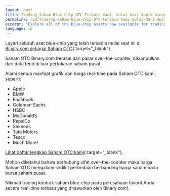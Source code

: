 ```yaml
---
layout: post
title: Trading Saham Blue-Chip OTC Terbaru Kami, mulai dari Apple hingga PepsiCo!
permalink: /id/trading-saham-blue-chip-OTC-terbaru-Kami-mulai-dari-Apple-hingga-PepsiCo/
excerpt: "Explore all of the blue-chip assets now available for trading on Binary.com as OTC Stocks...."
language: id
---
```


Layari seluruh aset blue-chip yang telah tersedia mulai saat ini di [Binary.com sebagai Saham OTC](https://www.binary.com/id/resources/asset_indexws.html?utm_source=blog&utm_medium=social&utm_content=en&utm_campaign=whatsnew#market-stocks){:target="_blank"}.

Saham OTC Binary.com berasal dari pasar over-the-counter, dikumpulkan dari data feed di luar pertukaran saham pusat.

Alami semua manfaat grafik dan harga real-time pada Saham OTC kami, seperti:

- Apple
- BMW
- Facebook
- Goldman Sachs
- HSBC
- McDonald’s
- PepsiCo
- Siemens
- Tata Motors
- Tesco
- Much More!

[Lihat daftar lengkap Saham OTC kami](https://www.binary.com/en/resources/asset_indexws.html?utm_source=blog&utm_medium=social&utm_content=en&utm_campaign=whatsnew#market-stocks){:target="_blank"}.

Mohon diketahui bahwa berhubung sifat over-the-counter maka harga Saham OTC mengalami sedikit perbedaan berbanding harga saham pada bursa saham pusat.

Nikmati trading kontrak saham blue-chip pada perusahaan favorit Anda secara real-time terbaru yang ditawarkan oleh Binary.com!.
 
